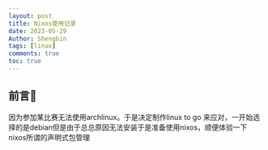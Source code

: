 ```yaml
---
layout: post
title: Nixos使用记录 
date: 2023-05-29
Author: Shengbin 
tags: [linux]
comments: true
toc: true
---
```



## 前言🐧


因为参加某比赛无法使用archlinux。于是决定制作linux to go 来应对，一开始选择的是debian但是由于总总原因无法安装于是准备使用nixos，顺便体验一下nixos所谓的声明式包管理
